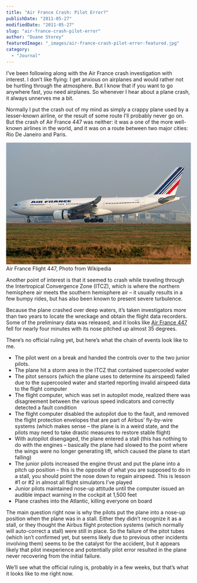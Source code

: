```yaml
---
title: "Air France Crash: Pilot Error?"
publishDate: "2011-05-27"
modifiedDate: "2011-05-27"
slug: "air-france-crash-pilot-error"
author: "Duane Storey"
featuredImage: "_images/air-france-crash-pilot-error-featured.jpg"
category:
  - "Journal"
---
```


I’ve been following along with the Air France crash investigation with interest. I don’t like flying: I get anxious on airplanes and would rather not be hurtling through the atmosphere. But I know that if you want to go anywhere fast, you need airplanes. So whenever I hear about a plane crash, it always unnerves me a bit.

Normally I put the crash out of my mind as simply a crappy plane used by a lesser-known airline, or the result of some route I’ll probably never go on. But the crash of Air France 447 was neither: it was a one of the more well-known airlines in the world, and it was on a route between two major cities: Rio De Janeiro and Paris.

[![](_images/air-france-crash-pilot-error-1.jpg "800px-PKIERZKOWSKI_070328_FGZCP_CDG")](_images/air-france-crash-pilot-error-1.jpg)Air France Flight 447, Photo from Wikipedia



Another point of interest is that it seemed to crash while traveling through the Intertropical Convergence Zone (ITCZ), which is where the northern hemisphere air meets the southern hemisphere air – it usually results in a few bumpy rides, but has also been known to present severe turbulence.

Because the plane crashed over deep waters, it’s taken investigators more than two years to locate the wreckage and obtain the flight data recorders. Some of the preliminary data was released, and it looks like [Air France 447](http://www.businessweek.com/news/2011-05-27/air-france-probe-shows-jet-stall-in-free-fall-into-atlantic.html) fell for nearly four minutes with its nose pitched up almost 35 degrees.

There’s no official ruling yet, but here’s what the chain of events look like to me.

- The pilot went on a break and handed the controls over to the two junior pilots.
- The plane hit a storm area in the ITCZ that contained supercooled water
- The pitot sensors (which the plane uses to determine its airspeed) failed due to the supercooled water and started reporting invalid airspeed data to the flight computer
- The flight computer, which was set in autopilot mode, realized there was disagreement between the various speed indicators and correctly detected a fault condition
- The flight computer disabled the autopilot due to the fault, and removed the flight protection envelopes that are part of Airbus’ fly-by-wire systems (which makes sense – the plane is in a weird state, and the pilots may need to take drastic measures to restore stable flight)
- With autopilot disengaged, the plane entered a stall (this has nothing to do with the engines – basically the plane had slowed to the point where the wings were no longer generating lift, which caused the plane to start falling)
- The junior pilots increased the engine thrust and put the plane into a pitch up position – this is the opposite of what you are supposed to do in a stall, you should point the nose down to regain airspeed. This is lesson #1 or #2 in almost all flight simulators I’ve played
- Junior pilots maintained nose-up attitude until the computer issued an audible impact warning in the cockpit at 1,500 feet
- Plane crashes into the Atlantic, killing everyone on board

The main question right now is why the pilots put the plane into a nose-up position when the plane was in a stall. Either they didn’t recognize it as a stall, or they thought the Airbus flight protection systems (which normally will auto-correct a stall) were still in place. So the failure of the pitot tubes (which isn’t confirmed yet, but seems likely due to previous other incidents involving them) seems to be the catalyst for the accident, but it appears likely that pilot inexperience and potentially pilot error resulted in the plane never recovering from the initial failure.

We’ll see what the official ruling is, probably in a few weeks, but that’s what it looks like to me right now.
